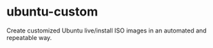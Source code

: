 # ubuntu-custom
Create customized Ubuntu live/install ISO images in an automated and repeatable way.
